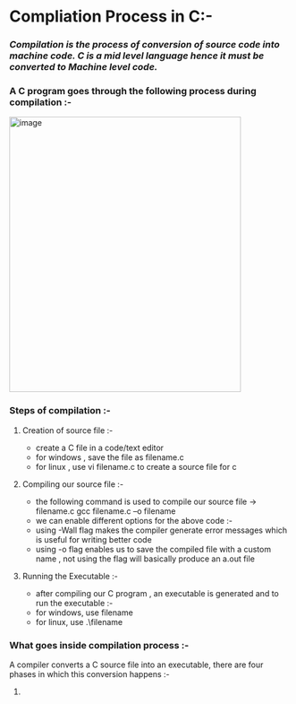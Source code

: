 # Compliation Process in C:-

### *Compilation is the process of conversion of source code into machine code. C is a mid level language hence it must be converted to Machine level code.*

### A C program goes through the following process during compilation :-

<img width="414" height="491" alt="image" src="https://github.com/user-attachments/assets/02794645-1f29-4d5d-8c1f-7abd0c3fb2ab" />

### Steps of compilation :-

1) Creation of source file :-
   * create a C file in a code/text editor
   * for windows , save the file as filename.c
   * for linux , use vi filename.c to create a source file for c

2) Compiling our source file :-
   * the following command is used to compile our source file -> filename.c
     gcc filename.c –o filename
   * we can enable different options for the above code :-
   * using -Wall flag makes the compiler generate error messages which is useful for writing better code
   * using -o flag enables us to save the compiled file with a custom name , not using the flag will basically produce an a.out file
  
3) Running the Executable :-
   * after compiling our C program , an executable is generated and to run the executable :-
   * for windows, use filename
   * for linux, use .\filename
     
### What goes inside compilation process :-

A compiler converts a C source file into an executable, there are four phases in which this conversion happens :-

1) 
     
   
